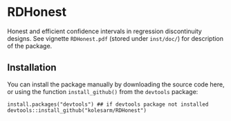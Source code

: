 # RDHonest

Honest and efficient confidence intervals in regression discontinuity designs.
See vignette `RDHonest.pdf` (stored under `inst/doc/`) for description of the
package.

## Installation

You can install the package manually by downloading the source code here, or
using the function `install_github()` from the `devtools` package:

```
install.packages("devtools") ## if devtools package not installed
devtools::install_github("kolesarm/RDHonest")
```
